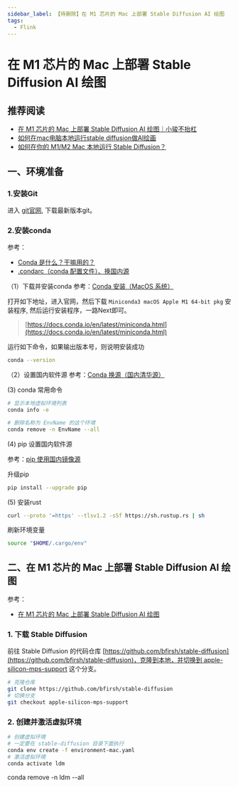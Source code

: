 ```yaml
---
sidebar_label: 【待删除】在 M1 芯片的 Mac 上部署 Stable Diffusion AI 绘图
tags:
  - Flink
---
```


# 在 M1 芯片的 Mac 上部署 Stable Diffusion AI 绘图

## 推荐阅读

- [在 M1 芯片的 Mac 上部署 Stable Diffusion AI 绘图｜小骏不抬杠](https://www.bilibili.com/video/BV1qP4y1i7BQ/?spm_id_from=333.788.recommend_more_video.0&vd_source=d66f3e43ed42fd49ea4048c161e94c53)
- [如何在mac电脑本地运行stable diffusion做AI绘画](https://zhuanlan.zhihu.com/p/577586684)
- [如何在你的 M1/M2 Mac 本地运行 Stable Diffusion？](https://sspai.com/post/75682)

## 一、环境准备

### 1.安装Git

进入 [git官网](https://git-scm.com/download/mac), 下载最新版本git。

### 2.安装conda

参考：

- [Conda 是什么？干嘛用的？](https://www.quanxiaoha.com/conda/what-is-conda.html)
- [.condarc（conda 配置文件）、换国内源](https://www.cnblogs.com/sddai/p/10234075.html)

（1）下载并安装conda
参考：[Conda 安装（MacOS 系统）](https://www.quanxiaoha.com/conda/mac-install-conda.html)

打开如下地址，进入官网，然后下载 `Miniconda3 macOS Apple M1 64-bit pkg` 安装程序, 然后运行安装程序，一路Next即可。
> [https://docs.conda.io/en/latest/miniconda.html](https://docs.conda.io/en/latest/miniconda.html)

运行如下命令，如果输出版本号，则说明安装成功

```bash
conda --version
```

（2）设置国内软件源
参考：[Conda 换源（国内清华源）](https://www.quanxiaoha.com/conda/conda-update-channel.html)

(3) conda 常用命令

```bash
# 显示本地虚拟环境列表
conda info -e

# 删除名称为 EnvName 的这个环境
conda remove -n EnvName --all
```

(4) pip 设置国内软件源

参考：[pip 使用国内镜像源](https://www.runoob.com/w3cnote/pip-cn-mirror.html)

升级pip

```bash
pip install --upgrade pip
```

(5) 安装rust

```bash
curl --proto '=https' --tlsv1.2 -sSf https://sh.rustup.rs | sh
```

刷新环境变量

```bash
source "$HOME/.cargo/env"
```

## 二、在 M1 芯片的 Mac 上部署 Stable Diffusion AI 绘图

参考：

- [在 M1 芯片的 Mac 上部署 Stable Diffusion AI 绘图](https://www.bilibili.com/read/cv20728510)

### 1. 下载 Stable Diffusion

前往 Stable Diffusion 的代码仓库 [https://github.com/bfirsh/stable-diffusion](https://github.com/bfirsh/stable-diffusion)，克隆到本地，并切换到 apple-silicon-mps-support 这个分支。

```bash
# 克隆仓库
git clone https://github.com/bfirsh/stable-diffusion
# 切换分支
git checkout apple-silicon-mps-support
```

### 2. 创建并激活虚拟环境

```bash
# 创建虚拟环境  
# 一定要在 stable-diffusion 目录下面执行
conda env create -f environment-mac.yaml
# 激活虚拟环境
conda activate ldm
```

conda remove -n ldm --all